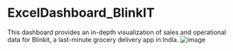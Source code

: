 # ExcelDashboard_BlinkIT
This dashboard provides an in-depth visualization of sales and operational data for Blinkit, a last-minute grocery delivery app in India.
![image](https://github.com/user-attachments/assets/e41c5bf9-b676-4468-8970-85cbd2358ea2)
